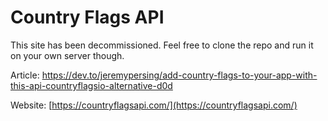 # Country Flags API

This site has been decommissioned. Feel free to clone the repo and run it on your own server though.

Article: https://dev.to/jeremypersing/add-country-flags-to-your-app-with-this-api-countryflagsio-alternative-d0d

Website: [https://countryflagsapi.com/](https://countryflagsapi.com/)
